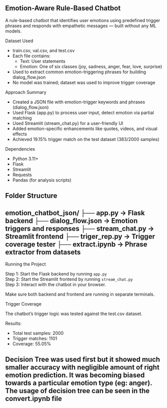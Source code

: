 ## Emotion-Aware Rule-Based Chatbot

A rule-based chatbot that identifies user emotions using predefined trigger phrases and responds with empathetic messages — built without any ML models.

Dataset Used

- train.csv, val.csv, and test.csv  
- Each file contains:  
  - Text: User statements  
  - Emotion: One of six classes (joy, sadness, anger, fear, love, surprise)  
- Used to extract common emotion-triggering phrases for building dialog_flow.json  
- No model was trained; dataset was used to improve trigger coverage

Approach Summary

- Created a JSON file with emotion-trigger keywords and phrases (dialog_flow.json)  
- Used Flask (app.py) to process user input, detect emotion via partial matching  
- Used Streamlit (stream_chat.py) for a user-friendly UI  
- Added emotion-specific enhancements like quotes, videos, and visual effects  
- Achieved 19.15% trigger match on the test dataset (383/2000 samples)

 Dependencies

- Python 3.11+
- Flask
- Streamlit
- Requests
- Pandas (for analysis scripts)

Folder Structure
------
emotion_chatbot_json/
├── app.py                -> Flask backend
├── dialog_flow.json      -> Emotion triggers and responses
├── stream_chat.py        -> Streamlit frontend
├── triger_rep.py         -> Trigger coverage tester
├── extract.ipynb         -> Phrase extractor from datasets 
-----
 
Running the Project

Step 1: Start the Flask backend by running `app.py`  
Step 2: Start the Streamlit frontend by running `stream_chat.py`  
Step 3: Interact with the chatbot in your browser.

Make sure both backend and frontend are running in separate terminals.

Trigger Coverage

The chatbot’s trigger logic was tested against the test.csv dataset.

Results:

- Total test samples: 2000  
- Trigger matches: 1101  
- Coverage: 55.05%

## Decision Tree was used first but it showed much smaller accuracy with negligible amount of right emotion prediction. It was becoming biased towards a particular emotion type (eg: anger). The usage of decision tree can be seen in the convert.ipynb file
